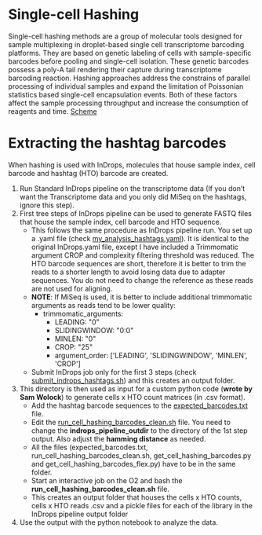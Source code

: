 # Single-cell Hashing
Single-cell hashing methods are a group of molecular tools designed for sample multiplexing in droplet-based single cell transcriptome barcoding platforms. They are based on genetic labeling of cells with sample-specific barcodes before pooling and single-cell isolation. These genetic barcodes possess a poly-A tail rendering their capture during transcriptome barcoding reaction. Hashing approaches address the constrains of parallel processing of individual samples and expand the limitation of Poissonian statistics based single-cell encapsulation events. Both of these factors affect the sample processing throughput and increase the consumption of reagents and time.
[Scheme](/misc/scheme1.png)
# Extracting the hashtag barcodes
When hashing is used with InDrops, molecules that house sample index, cell barcode and hashtag (HTO) barcode are created. 
1.	Run Standard InDrops pipeline on the transcriptome data (If you don’t want the Transcriptome data and you only did MiSeq on the hashtags, ignore this step).
2.	First tree steps of InDrops pipeline can be used to generate FASTQ files that house the sample index, cell barcode and HTO sequence.
    - This follows the same procedure as InDrops pipeline run. You set up a .yaml file (check [my_analysis_hashtags.yaml](/my_analysis_hashtags.yaml)). It is identical to the original InDrops.yaml file, except I have included a Trimmomatic argument CROP and complexity filtering threshold was reduced. The HTO barcode sequences are short, therefore it is better to trim the reads to a shorter length to avoid losing data due to adapter sequences. You do not need to change the reference as these reads are not used for aligning.
    - **NOTE**: If MiSeq is used, it is better to include additional trimmomatic arguments as reads tend to be lower quality:
      - trimmomatic_arguments:
        - LEADING: "0"
        - SLIDINGWINDOW: "0:0"
        - MINLEN: "0"
        - CROP: "25"
        - argument_order: ['LEADING', 'SLIDINGWINDOW', 'MINLEN', 'CROP']
    - Submit InDrops job only for the first 3 steps (check [submit_indrops_hashtags.sh](/submit_indrops_hashtags.sh)) and this creates an output folder.
3.	This directory is then used as input for a custom python code (**wrote by Sam Wolock**) to generate cells x HTO count matrices (in .csv format).
    - Add the hashtag barcode sequences to the [expected_barcodes.txt](/expected_barcodes.txt) file.
    - Edit the [run_cell_hashing_barcodes_clean.sh](/run_cell_hashing_barcodes_clean.sh) file. You need to change the **indrops_pipeline_outdir** to the directory of the 1st step output. Also adjust the **hamming distance** as needed.
    - All the files (expected_barcodes.txt, run_cell_hashing_barcodes_clean.sh, get_cell_hashing_barcodes.py and get_cell_hashing_barcodes_flex.py) have to be in the same folder. 
    - Start an interactive job on the O2 and bash the **run_cell_hashing_barcodes_clean.sh** file. 
    - This creates an output folder that houses the cells x HTO counts, cells x HTO reads .csv and a pickle files for each of the library in the InDrops pipeline output folder
4.	Use the output with the python notebook to analyze the data.
  

